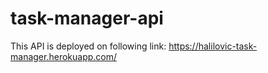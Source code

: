 # task-manager-api

This API is deployed on following link: https://halilovic-task-manager.herokuapp.com/
